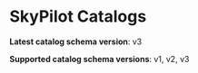 # SkyPilot Catalogs

**Latest catalog schema version**: v3

**Supported catalog schema versions**: v1, v2, v3
